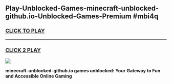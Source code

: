 
## Play-Unblocked-Games-minecraft-unblocked-github.io-Unblocked-Games-Premium #mbi4q
<h3>
<a href="https://premium.freeplayer.one?title=minecraft-unblocked-github.io&ref=12M">CLICK TO PLAY</a></h3>
<hr>

<h3>
<a href="https://premium.freeplayer.one?title=minecraft-unblocked-github.io&ref=12M">CLICK 2 PLAY</a>
  
</h3>

<a href="https://premium.freeplayer.one?title=minecraft-unblocked-github.io&ref=12M"><img src="https://clearcache.store/games.png"></a>


**minecraft-unblocked-github.io games unblocked: Your Gateway to Fun and Accessible Online Gaming**
